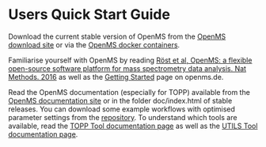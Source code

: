 Users Quick Start Guide
=======================

Download the current stable version of OpenMS from the [OpenMS download site](http://open-ms.de/downloads) or via the [OpenMS docker containers]().

Familiarise yourself with OpenMS by reading [Röst et al, OpenMS: a flexible open-source software platform for mass spectrometry data analysis. Nat Methods. 2016](https://www.ncbi.nlm.nih.gov/pubmed/27575624) as well as the [Getting Started](http://www.openms.de/getting-started) page on openms.de.

Read the OpenMS documentation (especially for TOPP) available from the [OpenMS documentation site](http://www.openms.de/current_doxygen) or in the folder doc/index.html of stable releases. You can download some example workflows with optimised parameter settings from the [repository](). To understand which tools are available, read the [TOPP Tool documentation page](http://www.openms.de/current_doxygen/html/TOPP_documentation.html) as well as the [UTILS Tool documentation page](http://www.openms.de/current_doxygen/html/UTILS_documentation.html).
